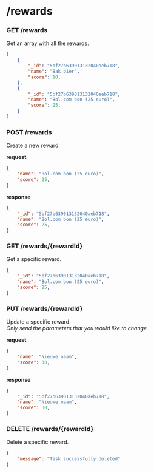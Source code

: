 # /rewards

### GET /rewards
Get an array with all the rewards.

```json
[
    {
        "_id": "5bf27b639013132040aeb718",
        "name": "Bak bier",
        "score": 10,
    },
    {
        "_id": "5bf27b639013132040aeb718",
        "name": "Bol.com bon (25 euro)",
        "score": 25,
    }
]
```

### POST /rewards
Create a new reward.

**request**
```json
{
    "name": "Bol.com bon (25 euro)",
    "score": 25,
}
```
**response**
```json
{
    "_id": "5bf27b639013132040aeb718",
    "name": "Bol.com bon (25 euro)",
    "score": 25,
}
```

### GET /rewards/{rewardId}
Get a specific reward.

```json
{
    "_id": "5bf27b639013132040aeb718",
    "name": "Bol.com bon (25 euro)",
    "score": 25,
}
```

### PUT /rewards/{rewardId}
Update a specific reward.  
*Only send the parameters that you would like to change.*

**request**
```json
{
    "name": "Nieuwe naam",
    "score": 30,
}
```
**response**
```json
{
    "_id": "5bf27b639013132040aeb718",
    "name": "Nieuwe naam",
    "score": 30,
}
```

### DELETE /rewards/{rewardId}
Delete a specific reward.

```json
{
    "message": "Task successfully deleted"
}
```